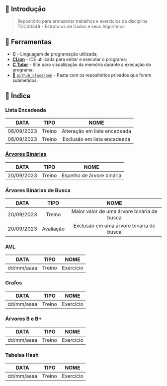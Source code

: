 ## :newspaper: Introdução

> Repositório para armazenar trabalhos e exercícios da disciplina TCC00348 - Estruturas de Dados e seus Algoritmos.
 
## :wrench: Ferramentas

- **C** - Linguagem de programação utilizada;
- [**CLion**](https://www.jetbrains.com/clion/download/#section=windows) - IDE utilizada para editar e executar o programa;
- [**C Tutor**](https://pythontutor.com/c.html#mode=edit) - Site para visualização da memória durante a execução do programa;
- [:open_file_folder: `github_classroom`](https://github.com/beatrizopdd/UFF_EstruturasDeDados/tree/master/github_classroom) - Pasta com os repositórios privados que foram submetidos; 

## :bookmark: Índice <br>

### Lista Encadeada <br>
|    DATA    | TIPO |             NOME             | 
|:----------:| :--: |:----------------------------:|
| 06/09/2023 | Treino | Alteração em lista encadeada |
| 06/09/2023 | Treino | Exclusão em lista encadeada  |

### [Árvores Binárias](https://github.com/beatrizopdd/UFF_EstruturasDeDados/tree/master/arvoreBinaria) <br>
|    DATA    | TIPO |             NOME             | 
|:----------:| :--: |:----------------------------:|
| 20/09/2023 | Treino | Espelho de árvore binária |

### Árvores Binárias de Busca <br>
|    DATA    |   TIPO    |                    NOME                    | 
|:----------:|:---------:|:------------------------------------------:|
| 20/09/2023 |  Treino   | Maior valor de uma árvore binária de busca |
| 20/09/2023 | Avaliação |  Exclusão em uma árvore binária de busca   |

### AVL <br>
| DATA | TIPO |   NOME    | 
| :--: | :--: |:---------:|
| dd/mm/aaaa | Treino | Exercício |

### Grafos <br>
| DATA | TIPO | NOME| 
| :--: | :--: | :----:|
| dd/mm/aaaa | Treino | Exercício |

### Árvores B e B+ <br>
| DATA | TIPO | NOME| 
| :--: | :--: | :----:|
| dd/mm/aaaa | Treino | Exercício |

### Tabelas Hash <br>
| DATA | TIPO | NOME| 
| :--: | :--: | :----:|
| dd/mm/aaaa | Treino | Exercício |